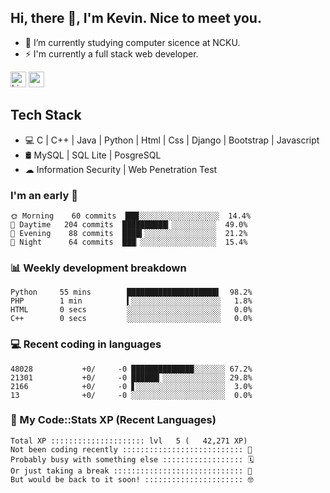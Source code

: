 ## Hi, there 👋, I'm Kevin. Nice to meet you.

- 🌱 I’m currently studying computer sicence at NCKU.
- ⚡ I'm currently a full stack web developer.

<a href="https://www.linkedin.com/in/kevin12686/"><img alt="LinkedIn" src="https://img.shields.io/badge/linkedin%20-%230077B5.svg?&style=for-the-badge&logo=linkedin&logoColor=white" height=25></a>
<a href="https://www.instagram.com/kevin12686/"><img src="https://img.shields.io/badge/instagram-3f729b?&style=for-the-badge&logo=instagram&logoColor=white" height=25></a>

## Tech Stack

* 💻 C | C++ | Java | Python | Html | Css | Django | Bootstrap | Javascript
* 🛢️ MySQL | SQL Lite | PosgreSQL
* ☁ Information Security | Web Penetration Test

### I'm an early 🐤

<!-- early_bird start -->

```text
🌞 Morning    60 commits  ███░░░░░░░░░░░░░░░░░░  14.4%
🌆 Daytime   204 commits  ██████████▎░░░░░░░░░░  49.0%
🌃 Evening    88 commits  ████▍░░░░░░░░░░░░░░░░  21.2%
🌙 Night      64 commits  ███▏░░░░░░░░░░░░░░░░░  15.4%
```

<!-- early_bird end -->

### 📊 Weekly development breakdown

<!-- code_time start -->

```text
Python     55 mins        ████████████████████▌  98.2%
PHP        1 min          ▍░░░░░░░░░░░░░░░░░░░░   1.8%
HTML       0 secs         ░░░░░░░░░░░░░░░░░░░░░   0.0%
C++        0 secs         ░░░░░░░░░░░░░░░░░░░░░   0.0%
```

<!-- code_time end -->

### 💻 Recent coding in languages

<!-- code_diff start -->

```text
48028           +0/     -0 ██████████████░░░░░░░ 67.2%
21301           +0/     -0 ██████▎░░░░░░░░░░░░░░ 29.8%
2166            +0/     -0 ▋░░░░░░░░░░░░░░░░░░░░  3.0%
13              +0/     -0 ░░░░░░░░░░░░░░░░░░░░░  0.0%
```

<!-- code_diff end -->

### 🧰 My Code::Stats XP (Recent Languages)

<!-- codestats start -->

```text
Total XP ::::::::::::::::::::: lvl   5 (   42,271 XP) 
Not been coding recently ::::::::::::::::::::::::::: 🙈
Probably busy with something else :::::::::::::::::: 🗓
Or just taking a break ::::::::::::::::::::::::::::: 🌴
But would be back to it soon! :::::::::::::::::::::: 🤓
```

<!-- codestats end -->
